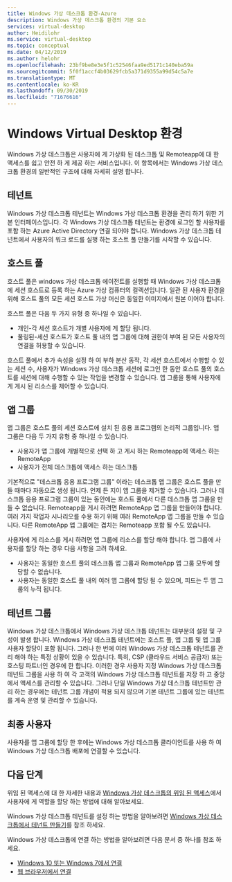```yaml
---
title: Windows 가상 데스크톱 환경-Azure
description: Windows 가상 데스크톱 환경의 기본 요소
services: virtual-desktop
author: Heidilohr
ms.service: virtual-desktop
ms.topic: conceptual
ms.date: 04/12/2019
ms.author: helohr
ms.openlocfilehash: 23bf9be8e3e5f1c52546faa9ed5171c140eba59a
ms.sourcegitcommit: 5f0f1accf4b03629fcb5a371d9355a99d54c5a7e
ms.translationtype: MT
ms.contentlocale: ko-KR
ms.lasthandoff: 09/30/2019
ms.locfileid: "71676616"
---
```

# <a name="windows-virtual-desktop-environment"></a>Windows Virtual Desktop 환경

Windows 가상 데스크톱은 사용자에 게 가상화 된 데스크톱 및 Remoteapp에 대 한 액세스를 쉽고 안전 하 게 제공 하는 서비스입니다. 이 항목에서는 Windows 가상 데스크톱 환경의 일반적인 구조에 대해 자세히 설명 합니다.

## <a name="tenants"></a>테넌트

Windows 가상 데스크톱 테넌트는 Windows 가상 데스크톱 환경을 관리 하기 위한 기본 인터페이스입니다. 각 Windows 가상 데스크톱 테넌트는 환경에 로그인 할 사용자를 포함 하는 Azure Active Directory 연결 되어야 합니다. Windows 가상 데스크톱 테넌트에서 사용자의 워크 로드를 실행 하는 호스트 풀 만들기를 시작할 수 있습니다.

## <a name="host-pools"></a>호스트 풀

호스트 풀은 windows 가상 데스크톱 에이전트를 실행할 때 Windows 가상 데스크톱에 세션 호스트로 등록 하는 Azure 가상 컴퓨터의 컬렉션입니다. 일관 된 사용자 환경을 위해 호스트 풀의 모든 세션 호스트 가상 머신은 동일한 이미지에서 원본 이어야 합니다.

호스트 풀은 다음 두 가지 유형 중 하나일 수 있습니다.

- 개인-각 세션 호스트가 개별 사용자에 게 할당 됩니다.
- 풀링된-세션 호스트가 호스트 풀 내의 앱 그룹에 대해 권한이 부여 된 모든 사용자의 연결을 허용할 수 있습니다.

호스트 풀에서 추가 속성을 설정 하 여 부하 분산 동작, 각 세션 호스트에서 수행할 수 있는 세션 수, 사용자가 Windows 가상 데스크톱 세션에 로그인 한 동안 호스트 풀의 호스트를 세션에 대해 수행할 수 있는 작업을 변경할 수 있습니다. 앱 그룹을 통해 사용자에 게 게시 된 리소스를 제어할 수 있습니다.

## <a name="app-groups"></a>앱 그룹

앱 그룹은 호스트 풀의 세션 호스트에 설치 된 응용 프로그램의 논리적 그룹입니다. 앱 그룹은 다음 두 가지 유형 중 하나일 수 있습니다.

- 사용자가 앱 그룹에 개별적으로 선택 하 고 게시 하는 Remoteapp에 액세스 하는 RemoteApp
- 사용자가 전체 데스크톱에 액세스 하는 데스크톱

기본적으로 "데스크톱 응용 프로그램 그룹" 이라는 데스크톱 앱 그룹은 호스트 풀을 만들 때마다 자동으로 생성 됩니다. 언제 든 지이 앱 그룹을 제거할 수 있습니다. 그러나 데스크톱 응용 프로그램 그룹이 있는 동안에는 호스트 풀에서 다른 데스크톱 앱 그룹을 만들 수 없습니다. Remoteapp을 게시 하려면 RemoteApp 앱 그룹을 만들어야 합니다. 여러 가지 작업자 시나리오를 수용 하기 위해 여러 RemoteApp 앱 그룹을 만들 수 있습니다. 다른 RemoteApp 앱 그룹에는 겹치는 Remoteapp 포함 될 수도 있습니다.

사용자에 게 리소스를 게시 하려면 앱 그룹에 리소스를 할당 해야 합니다. 앱 그룹에 사용자를 할당 하는 경우 다음 사항을 고려 하세요.

- 사용자는 동일한 호스트 풀의 데스크톱 앱 그룹과 RemoteApp 앱 그룹 모두에 할당할 수 없습니다.
- 사용자는 동일한 호스트 풀 내의 여러 앱 그룹에 할당 될 수 있으며, 피드는 두 앱 그룹의 누적 됩니다.

## <a name="tenant-groups"></a>테넌트 그룹

Windows 가상 데스크톱에서 Windows 가상 데스크톱 테넌트는 대부분의 설정 및 구성이 발생 합니다. Windows 가상 데스크톱 테넌트에는 호스트 풀, 앱 그룹 및 앱 그룹 사용자 할당이 포함 됩니다. 그러나 한 번에 여러 Windows 가상 데스크톱 테넌트를 관리 해야 하는 특정 상황이 있을 수 있습니다. 특히, CSP (클라우드 서비스 공급자) 또는 호스팅 파트너인 경우에 한 합니다. 이러한 경우 사용자 지정 Windows 가상 데스크톱 테넌트 그룹을 사용 하 여 각 고객의 Windows 가상 데스크톱 테넌트를 저장 하 고 중앙에서 액세스를 관리할 수 있습니다. 그러나 단일 Windows 가상 데스크톱 테넌트만 관리 하는 경우에는 테넌트 그룹 개념이 적용 되지 않으며 기본 테넌트 그룹에 있는 테넌트를 계속 운영 및 관리할 수 있습니다.

## <a name="end-users"></a>최종 사용자

사용자를 앱 그룹에 할당 한 후에는 Windows 가상 데스크톱 클라이언트를 사용 하 여 Windows 가상 데스크톱 배포에 연결할 수 있습니다.

## <a name="next-steps"></a>다음 단계

위임 된 액세스에 대 한 자세한 내용과 [Windows 가상 데스크톱의 위임 된 액세스](delegated-access-virtual-desktop.md)에서 사용자에 게 역할을 할당 하는 방법에 대해 알아보세요.

Windows 가상 데스크톱 테넌트를 설정 하는 방법을 알아보려면 [Windows 가상 데스크톱에서 테넌트 만들기](tenant-setup-azure-active-directory.md)를 참조 하세요.

Windows 가상 데스크톱에 연결 하는 방법을 알아보려면 다음 문서 중 하나를 참조 하세요.

- [Windows 10 또는 Windows 7에서 연결](connect-windows-7-and-10.md)
- [웹 브라우저에서 연결](connect-web.md)
